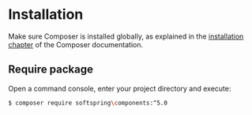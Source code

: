 # Installation

Make sure Composer is installed globally, as explained in the
[installation chapter](https://getcomposer.org/doc/00-intro.md)
of the Composer documentation.

## Require package

Open a command console, enter your project directory and execute:

```bash
$ composer require softspring\components:^5.0
```
